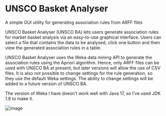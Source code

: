 # UNSCO Basket Analyser
 A simple GUI utility for generating association rules from ARFF files

UNSCO Basket Analyser (UNSCO BA) lets users generate association rules for market basket analysis via an easy-to-use graphical interface. Users can select a file that contains the data to be analysed, click one button and then view the generated association rules in a table. 

UNSCO Basket Analyser uses the Weka data mining API to generate the association rules using the Apriori algorithm. Hence, only ARFF files can be used with UNSCO BA at present, but later versions will allow the use of CSV files. It is also not possible to change settings for the rule generation, so they use the default Weka settings. The ability to change settings will be added to a future version of UNSCO BA. 

The version of Weka I have doesn't work well with Java 17, so I've used JDK 1.8 to make it. 

![image](https://github.com/user-attachments/assets/8c9508f0-b6c7-4c18-af72-53b5cea1c81f)
